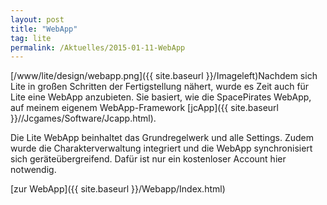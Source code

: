 ```yaml
---
layout: post
title: "WebApp"
tag: lite
permalink: /Aktuelles/2015-01-11-WebApp
---
```



[/www/lite/design/webapp.png]({{ site.baseurl }}/Imageleft)Nachdem sich Lite in großen Schritten der Fertigstellung nähert, wurde es Zeit auch für Lite eine WebApp anzubieten. Sie basiert, wie die SpacePirates WebApp, auf meinem eigenem WebApp-Framework [jcApp]({{ site.baseurl }}//Jcgames/Software/Jcapp.html).

Die Lite WebApp beinhaltet das Grundregelwerk und alle Settings. Zudem wurde die Charakterverwaltung integriert und die WebApp synchronisiert sich geräteübergreifend. Dafür ist nur ein kostenloser Account hier notwendig.

[zur WebApp]({{ site.baseurl }}/Webapp/Index.html)


